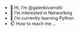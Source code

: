 - 👋 Hi, I’m @galenkivamshi
- 👀 I’m interested in Networking
- 🌱 I’m currently learning Python
- 📫 How to reach me ...

<!---
galenkivamshi/galenkivamshi is a ✨ special ✨ repository because its `README.md` (this file) appears on your GitHub profile.
You can click the Preview link to take a look at your changes.
--->
